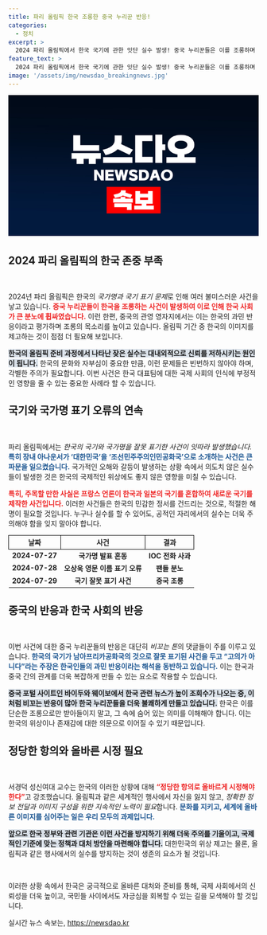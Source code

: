 ```yaml
---
title: 파리 올림픽 한국 조롱한 중국 누리꾼 반응!
categories:
  - 정치
excerpt: >
  2024 파리 올림픽에서 한국 국기에 관한 잇단 실수 발생! 중국 누리꾼들은 이를 조롱하며 한국의 과민반응을 비웃고, 한국 국민들은 공분에 휩싸였다. 올림픽 논란의 배경을 살펴본다!
feature_text: >
  2024 파리 올림픽에서 한국 국기에 관한 잇단 실수 발생! 중국 누리꾼들은 이를 조롱하며 한국의 과민반응을 비웃고, 한국 국민들은 공분에 휩싸였다. 올림픽 논란의 배경을 살펴본다!
image: '/assets/img/newsdao_breakingnews.jpg'
---
```


<p><img src="/assets/img/newsdao_breakingnews.jpg" alt="implanttips 속보" /></p>

<h2 data-ke-size="size26">2024 파리 올림픽의 한국 존중 부족</h2>

<p data-ke-size="size16">&nbsp;</p>

<p>2024년 파리 올림픽은 한국의 <em>국가명과 국기 표기 문제</em>로 인해 여러 불미스러운 사건을 낳고 있습니다. <b><span style="color: #ee2323;">중국 누리꾼들이 한국을 조롱하는 사건이 발생하여 이로 인해 한국 사회가 큰 분노에 휩싸였습니다.</span></b> 이런 한편, 중국의 관영 영자지에서는 이는 한국의 과민 반응이라고 평가하며 조롱의 목소리를 높이고 있습니다. 올림픽 기간 중 한국의 이미지를 제고하는 것이 점점 더 필요해 보입니다.</p>

<p><b><span style="background-color: #21538527;">한국의 올림픽 준비 과정에서 나타난 잦은 실수는 대내외적으로 신뢰를 저하시키는 원인이 됩니다.</span></b> 한국의 문화와 자부심이 중요한 만큼, 이런 문제들은 빈번하지 않아야 하며, 각별한 주의가 필요합니다. 이번 사건은 한국 대표팀에 대한 국제 사회의 인식에 부정적인 영향을 줄 수 있는 중요한 사례라 할 수 있습니다.</p>

<h2 data-ke-size="size26">국기와 국가명 표기 오류의 연속</h2>

<p data-ke-size="size16">&nbsp;</p>

<p>파리 올림픽에서는 <em>한국의 국기와 국가명을 잘못 표기한 사건이 잇따라 발생했습니다.</em> <b><span style="color: #1a5490;">특히 장내 아나운서가 ‘대한민국’을 ‘조선민주주의인민공화국’으로 소개하는 사건은 큰 파문을 일으켰습니다.</span></b> 국가적인 오해와 갈등이 발생하는 상황 속에서 의도치 않은 실수들이 발생한 것은 한국의 국제적인 위상에도 좋지 않은 영향을 미칠 수 있습니다.</p>

<p><b><span style="color: #ee2323;">특히, 주목할 만한 사실은 프랑스 언론이 한국과 일본의 국기를 혼합하여 새로운 국기를 제작한 사건입니다.</span></b> 이러한 사건들은 한국의 민감한 정서를 건드리는 것으로, 적절한 해명이 필요할 것입니다. 누구나 실수를 할 수 있어도, 공적인 자리에서의 실수는 더욱 주의해야 함을 잊지 말아야 합니다.</p>

<table style="width: 100%; border-collapse: collapse;">
    <thead>
        <tr>
            <th style="border: 1px solid #000; text-align: center;">날짜</th>
            <th style="border: 1px solid #000; text-align: center;">사건</th>
            <th style="border: 1px solid #000; text-align: center;">결과</th>
        </tr>
    </thead>
    <tbody>
        <tr>
            <td style="text-align: center; height: 17px;"><b>2024-07-27</b></td>
            <td style="text-align: center; height: 17px;"><b>국가명 발표 혼동</b></td>
            <td style="text-align: center; height: 17px;"><b>IOC 전화 사과</b></td>
        </tr>
        <tr>
            <td style="text-align: center; height: 17px;"><b>2024-07-28</b></td>
            <td style="text-align: center; height: 17px;"><b>오상욱 영문 이름 표기 오류</b></td>
            <td style="text-align: center; height: 17px;"><b>팬들 분노</b></td>
        </tr>
        <tr>
            <td style="text-align: center; height: 17px;"><b>2024-07-29</b></td>
            <td style="text-align: center; height: 17px;"><b>국기 잘못 표기 사건</b></td>
            <td style="text-align: center; height: 17px;"><b>중국 조롱</b></td>
        </tr>
    </tbody>
</table>

<h2 data-ke-size="size26">중국의 반응과 한국 사회의 반응</h2>

<p data-ke-size="size16">&nbsp;</p>

<p>이번 사건에 대한 중국 누리꾼들의 반응은 대단히 <em>비꼬는 톤</em>의 댓글들이 주를 이루고 있습니다. <b><span style="color: #1a5490;">한국의 국기가 남아프리카공화국의 것으로 잘못 표기된 사건을 두고 “고의가 아니다”라는 주장은 한국인들의 과민 반응이라는 해석을 동반하고 있습니다.</span></b> 이는 한국과 중국 간의 관계를 더욱 복잡하게 만들 수 있는 요소로 작용할 수 있습니다.</p>

<p><b><span style="background-color: #21538527;">중국 포털 사이트인 바이두와 웨이보에서 한국 관련 뉴스가 높이 조회수가 나오는 중, 이처럼 비꼬는 반응이 많아 한국 누리꾼들을 더욱 불쾌하게 만들고 있습니다.</span></b> 한국은 이를 단순한 조롱으로만 받아들이지 말고, 그 속에 숨어 있는 의미를 이해해야 합니다. 이는 한국의 위상이나 존재감에 대한 의문으로 이어질 수 있기 때문입니다.</p>

<h2 data-ke-size="size26">정당한 항의와 올바른 시정 필요</h2>

<p data-ke-size="size16">&nbsp;</p>

<p>서경덕 성신여대 교수는 한국의 이러한 상황에 대해 <b><span style="color: #ee2323;">“정당한 항의로 올바르게 시정해야 한다”</span></b>고 강조했습니다. 올림픽과 같은 세계적인 행사에서 자신을 잃지 않고, <em>정확한 정보 전달과 이미지 구성을 위한 지속적인 노력이 필요</em>합니다. <b><span style="color: #1a5490;">문화를 지키고, 세계에 올바른 이미지를 심어주는 일은 우리 모두의 과제입니다.</span></b></p>

<p><b><span style="background-color: #21538527;">앞으로 한국 정부와 관련 기관은 이런 사건을 방지하기 위해 더욱 주의를 기울이고, 국제적인 기준에 맞는 정책과 대처 방안을 마련해야 합니다.</span></b> 대한민국의 위상 제고는 물론, 올림픽과 같은 행사에서의 실수를 방지하는 것이 생존의 요소가 될 것입니다. </p>

<p data-ke-size="size16">&nbsp;</p>

<p>이러한 상황 속에서 한국은 궁극적으로 올바른 대처와 준비를 통해, 국제 사회에서의 신뢰성을 더욱 높이고, 국민들 사이에서도 자긍심을 회복할 수 있는 길을 모색해야 할 것입니다.</p>
실시간 뉴스 속보는, <a href="https://newsdao.kr" rel="dofollow">https://newsdao.kr</a>


